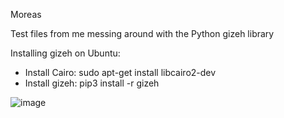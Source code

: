 Moreas

Test files from me messing around with the Python gizeh library

Installing gizeh on Ubuntu:

- Install Cairo: sudo apt-get install libcairo2-dev
- Install gizeh: pip3 install -r gizeh

![image](https://user-images.githubusercontent.com/372200/124215406-cafef700-daa8-11eb-8943-c113b45ebfc4.png)
